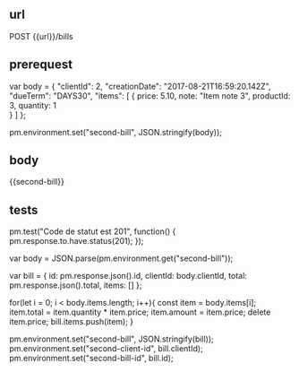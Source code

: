 ## url
POST {{url}}/bills

## prerequest
var body = {
   "clientId": 2,
   "creationDate": "2017-08-21T16:59:20.142Z",
   "dueTerm": "DAYS30",
   "items": [
        {
           price: 5.10,
           note: "Item note 3",
           productId: 3,
           quantity: 1  
        }
    ]
};

pm.environment.set("second-bill", JSON.stringify(body));

## body
{{second-bill}}

## tests
pm.test("Code de statut est 201", function() {
    pm.response.to.have.status(201);
});

var body = JSON.parse(pm.environment.get("second-bill"));

var bill = {
   id: pm.response.json().id,
   clientId: body.clientId,
   total: pm.response.json().total,
   items: []
};

for(let i = 0; i < body.items.length; i++){
    const item = body.items[i];
    item.total = item.quantity * item.price;
    item.amount = item.price;
    delete item.price;
    bill.items.push(item);
}

pm.environment.set("second-bill", JSON.stringify(bill));
pm.environment.set("second-client-id", bill.clientId);
pm.environment.set("second-bill-id", bill.id);